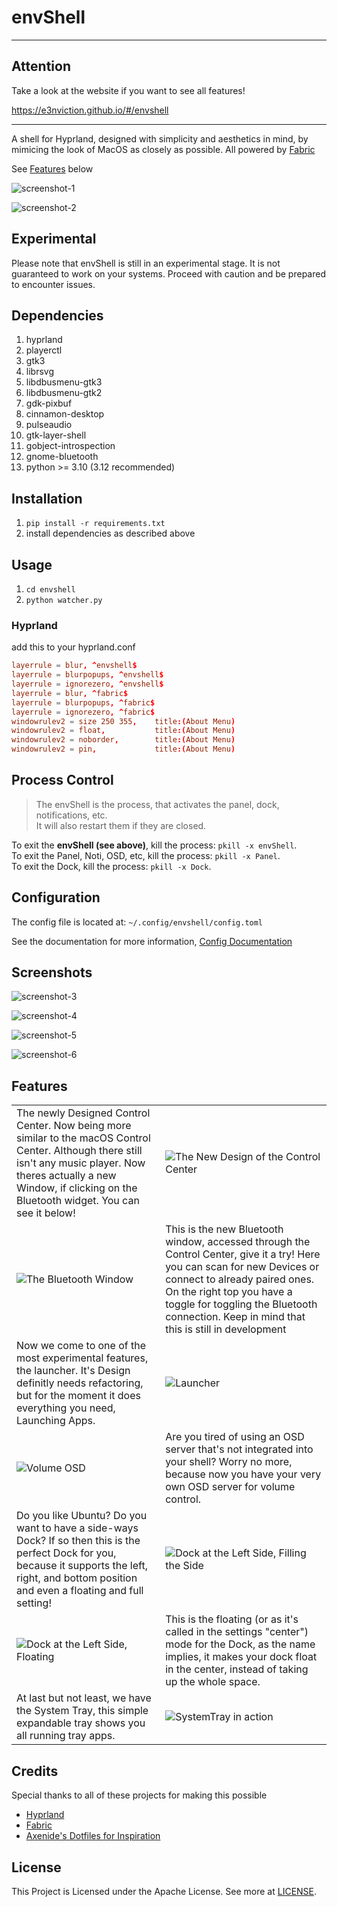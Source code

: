 # envShell

---

## Attention

Take a look at the website if you want to see all features!

<https://e3nviction.github.io/#/envshell>

---

A shell for Hyprland, designed with simplicity and aesthetics in mind, by mimicing the look of MacOS as closely as possible.
All powered by [Fabric](https://github.com/Fabric-Development/fabric)

See [Features](#features) below

![screenshot-1](https://raw.githubusercontent.com/E3nviction/envshell/refs/heads/master/assets/screenshot-1.png)

![screenshot-2](https://raw.githubusercontent.com/E3nviction/envshell/refs/heads/master/assets/screenshot-2.png)

## Experimental

Please note that envShell is still in an experimental stage. It is not guaranteed to work on your systems. Proceed with caution and be prepared to encounter issues.

## Dependencies

1. hyprland
2. playerctl
3. gtk3
4. librsvg
5. libdbusmenu-gtk3
6. libdbusmenu-gtk2
7. gdk-pixbuf
8. cinnamon-desktop
9. pulseaudio
10. gtk-layer-shell
11. gobject-introspection
12. gnome-bluetooth
13. python >= 3.10 (3.12 recommended)

## Installation

1. `pip install -r requirements.txt`
2. install dependencies as described above

## Usage

1. `cd envshell`
2. `python watcher.py`

### Hyprland

add this to your hyprland.conf

```conf
layerrule = blur, ^envshell$
layerrule = blurpopups, ^envshell$
layerrule = ignorezero, ^envshell$
layerrule = blur, ^fabric$
layerrule = blurpopups, ^fabric$
layerrule = ignorezero, ^fabric$
windowrulev2 = size 250 355,    title:(About Menu)
windowrulev2 = float,           title:(About Menu)
windowrulev2 = noborder,        title:(About Menu)
windowrulev2 = pin,             title:(About Menu)
```

## Process Control

> The envShell is the process, that activates the panel, dock, notifications, etc.  
> It will also restart them if they are closed.

To exit the **envShell (see above)**, kill the process: `pkill -x envShell`.  
To exit the Panel, Noti, OSD, etc, kill the process: `pkill -x Panel`.  
To exit the Dock, kill the process: `pkill -x Dock`.  

## Configuration

The config file is located at: `~/.config/envshell/config.toml`

See the documentation for more information, [Config Documentation](./docs/config/Welcome.md)

## Screenshots

![screenshot-3](https://raw.githubusercontent.com/E3nviction/envshell/refs/heads/master/assets/screenshot-3.png)

![screenshot-4](https://raw.githubusercontent.com/E3nviction/envshell/refs/heads/master/assets/screenshot-4.png)

![screenshot-5](https://raw.githubusercontent.com/E3nviction/envshell/refs/heads/master/assets/screenshot-5.png)

![screenshot-6](https://raw.githubusercontent.com/E3nviction/envshell/refs/heads/master/assets/screenshot-6.png)

## Features

| | |
| --- | --- |
| The newly Designed Control Center. Now being more similar to the macOS Control Center. Although there still isn't any music player. Now theres actually a new Window, if clicking on the Bluetooth widget. You can see it below! | ![The New Design of the Control Center](https://raw.githubusercontent.com/E3nviction/envshell/refs/heads/master/assets/screenshot-new-cc.png) |
| ![The Bluetooth Window](https://raw.githubusercontent.com/E3nviction/envshell/refs/heads/master/assets/screenshot-bluetooth.png) | This is the new Bluetooth window, accessed through the Control Center, give it a try! Here you can scan for new Devices or connect to already paired ones. On the right top you have a toggle for toggling the Bluetooth connection. Keep in mind that this is still in development |
| Now we come to one of the most experimental features, the launcher. It's Design definitly needs refactoring, but for the moment it does everything you need, Launching Apps. | ![Launcher](https://raw.githubusercontent.com/E3nviction/envshell/refs/heads/master/assets/screenshot-launcher.png) |
| ![Volume OSD](https://raw.githubusercontent.com/E3nviction/envshell/refs/heads/master/assets/screenshot-osd.png) | Are you tired of using an OSD server that's not integrated into your shell? Worry no more, because now you have your very own OSD server for volume control. |
| Do you like Ubuntu? Do you want to have a side-ways Dock? If so then this is the perfect Dock for you, because it supports the left, right, and bottom position and even a floating and full setting! | ![Dock at the Left Side, Filling the Side](https://raw.githubusercontent.com/E3nviction/envshell/refs/heads/master/assets/screenshot-left-dock-full.png) |
| ![Dock at the Left Side, Floating](https://raw.githubusercontent.com/E3nviction/envshell/refs/heads/master/assets/screenshot-left-dock-center.png) | This is the floating (or as it's called in the settings "center") mode for the Dock, as the name implies, it makes your dock float in the center, instead of taking up the whole space. |
| At last but not least, we have the System Tray, this simple expandable tray shows you all running tray apps. | ![SystemTray in action](https://raw.githubusercontent.com/E3nviction/envshell/refs/heads/master/assets/screenshot-systray.png) |

## Credits

Special thanks to all of these projects for making this possible

- [Hyprland](https://github.com/hyprwm/Hyprland)
- [Fabric](https://github.com/Fabric-Development/fabric)
- [Axenide's Dotfiles for Inspiration](https://github.com/Axenide/Dotfiles)

## License

This Project is Licensed under the Apache License. See more at [LICENSE](license).
